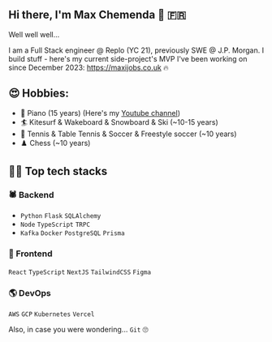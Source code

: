 ## Hi there, I'm Max Chemenda 👋 🇫🇷

Well well well...

I am a Full Stack engineer @ Replo (YC 21), previously SWE @ J.P. Morgan. I build stuff - here's my current side-project's MVP I've been working on since December 2023: https://maxijobs.co.uk 🔥

## 😍 Hobbies:
- 🎹 Piano (15 years) (Here's my [Youtube channel](https://youtu.be/U4XWzEIll_k?t=50))
- 🏄 Kitesurf & Wakeboard & Snowboard & Ski (~10-15 years)
- 🎾 Tennis & Table Tennis & Soccer & Freestyle soccer (~10 years)
- ♟️ Chess (~10 years)



## 🧑‍💻 Top tech stacks

### 🕷️ Backend
- `Python` `Flask` `SQLAlchemy`
- `Node` `TypeScript` `TRPC`
- `Kafka` `Docker` `PostgreSQL` `Prisma`

### 🎨 Frontend
`React` `TypeScript` `NextJS` `TailwindCSS` `Figma`

### 🌎 DevOps
`AWS` `GCP` `Kubernetes` `Vercel`

Also, in case you were wondering... `Git` 🙄
